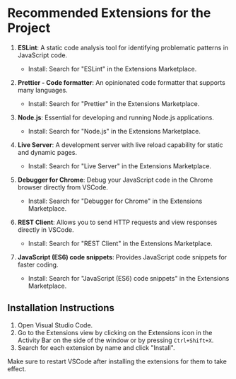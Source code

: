 # Recommended Extensions for the Project

1. **ESLint**: A static code analysis tool for identifying problematic patterns in JavaScript code.
   - Install: Search for "ESLint" in the Extensions Marketplace.

2. **Prettier - Code formatter**: An opinionated code formatter that supports many languages.
   - Install: Search for "Prettier" in the Extensions Marketplace.

3. **Node.js**: Essential for developing and running Node.js applications.
   - Install: Search for "Node.js" in the Extensions Marketplace.

4. **Live Server**: A development server with live reload capability for static and dynamic pages.
   - Install: Search for "Live Server" in the Extensions Marketplace.

5. **Debugger for Chrome**: Debug your JavaScript code in the Chrome browser directly from VSCode.
   - Install: Search for "Debugger for Chrome" in the Extensions Marketplace.

6. **REST Client**: Allows you to send HTTP requests and view responses directly in VSCode.
   - Install: Search for "REST Client" in the Extensions Marketplace.

7. **JavaScript (ES6) code snippets**: Provides JavaScript code snippets for faster coding.
   - Install: Search for "JavaScript (ES6) code snippets" in the Extensions Marketplace.

## Installation Instructions
1. Open Visual Studio Code.
2. Go to the Extensions view by clicking on the Extensions icon in the Activity Bar on the side of the window or by pressing `Ctrl+Shift+X`.
3. Search for each extension by name and click "Install".

Make sure to restart VSCode after installing the extensions for them to take effect.
